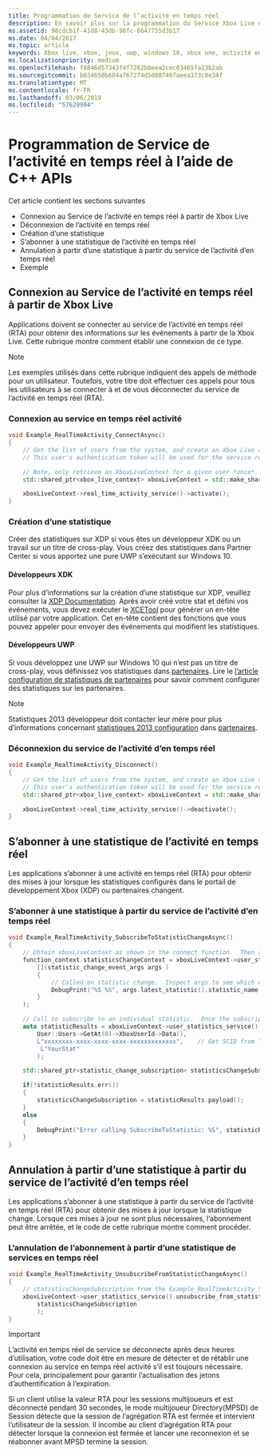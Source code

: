 ```yaml
---
title: Programmation de Service de l’activité en temps réel
description: En savoir plus sur la programmation du Service Xbox Live en temps réel activité avec les APIs C++.
ms.assetid: 98cdcb1f-41d8-43db-98fc-6647755d3b17
ms.date: 04/04/2017
ms.topic: article
keywords: Xbox live, xbox, jeux, uwp, windows 10, xbox une, activité en temps réel
ms.localizationpriority: medium
ms.openlocfilehash: f8846d57343f4f7262bbeea2cec03465fa23b2ab
ms.sourcegitcommit: b034650b684a767274d5d88746faeea373c8e34f
ms.translationtype: MT
ms.contentlocale: fr-FR
ms.lasthandoff: 03/06/2019
ms.locfileid: "57629994"
---
```

# <a name="programming-the-real-time-activity-service-using-c-apis"></a>Programmation de Service de l’activité en temps réel à l’aide de C++ APIs

Cet article contient les sections suivantes

* Connexion au Service de l’activité en temps réel à partir de Xbox Live
* Déconnexion de l’activité en temps réel
* Création d’une statistique
* S’abonner à une statistique de l’activité en temps réel
* Annulation à partir d’une statistique à partir du service de l’activité d’en temps réel
* Exemple

## <a name="connecting-to-the-real-time-activity-service-from-xbox-live"></a>Connexion au Service de l’activité en temps réel à partir de Xbox Live

Applications doivent se connecter au service de l’activité en temps réel (RTA) pour obtenir des informations sur les événements à partir de la Xbox Live. Cette rubrique montre comment établir une connexion de ce type.

> [!NOTE]
> Les exemples utilisés dans cette rubrique indiquent des appels de méthode pour un utilisateur. Toutefois, votre titre doit effectuer ces appels pour tous les utilisateurs à se connecter à et de vous déconnecter du service de l’activité en temps réel (RTA).

### <a name="connecting-to-the-real-time-activity-service"></a>Connexion au service en temps réel activité

```cpp
void Example_RealTimeActivity_ConnectAsync()
{
    // Get the list of users from the system, and create an Xbox Live context from the first.
    // This user's authentication token will be used for the service requests.

    // Note, only retrieve an XboxLiveContext for a given user *once*.  Otherwise you may encounter unpredictable behavior.
    std::shared_ptr<xbox_live_context> xboxLiveContext = std::make_shared<xbox_live_context>(User::Users->GetAt(0));

    xboxLiveContext->real_time_activity_service()->activate();
}
```

### <a name="creating-a-statistic"></a>Création d’une statistique

Créer des statistiques sur XDP si vous êtes un développeur XDK ou un travail sur un titre de cross-play.  Vous créez des statistiques dans Partner Center si vous apportez une pure UWP s’exécutant sur Windows 10.

#### <a name="xdk-developers"></a>Développeurs XDK

Pour plus d’informations sur la création d’une statistique sur XDP, veuillez consulter la [XDP Documentation](https://developer.xboxlive.com/en-us/xdphelp/development/xdpdocs/Pages/setting_up_service_configuration_10_27_15_a.aspx#events).  Après avoir créé votre stat et défini vos événements, vous devez exécuter le [XCETool](https://developer.xboxlive.com/en-us/platform/development/documentation/software/Pages/atoc_xce_jun15.aspx) pour générer un en-tête utilisé par votre application.  Cet en-tête contient des fonctions que vous pouvez appeler pour envoyer des événements qui modifient les statistiques.

#### <a name="uwp-developers"></a>Développeurs UWP

Si vous développez une UWP sur Windows 10 qui n’est pas un titre de cross-play, vous définissez vos statistiques dans [partenaires](https://partner.microsoft.com/dashboard). Lire le [l’article configuration de statistiques de partenaires](../leaderboards-and-stats-2017/player-stats-configure-2017.md) pour savoir comment configurer des statistiques sur les partenaires.

> [!NOTE]
> Statistiques 2013 développeur doit contacter leur mère pour plus d’informations concernant [statistiques 2013 configuration](https://developer.microsoft.com/en-us/games/xbox/docs/xdk/windows-configure-stats-2013) dans [partenaires](https://partner.microsoft.com/dashboard).

### <a name="disconnecting-from-the-real-time-activity-service"></a>Déconnexion du service de l’activité d’en temps réel

```cpp
void Example_RealTimeActivity_Disconnect()
{
    // Get the list of users from the system, and create an Xbox Live context from the first.
    // This user's authentication token will be used for the service requests.
    std::shared_ptr<xbox_live_context> xboxLiveContext = std::make_shared<xbox_live_context>(User::Users->GetAt(0));

    xboxLiveContext->real_time_activity_service()->deactivate();
}
```

## <a name="subscribing-to-a-statistic-from-the-real-time-activity"></a>S’abonner à une statistique de l’activité en temps réel

Les applications s’abonner à une activité en temps réel (RTA) pour obtenir des mises à jour lorsque les statistiques configurés dans le portail de développement Xbox (XDP) ou partenaires changent.

### <a name="subscribing-to-a-statistic-from-the-real-time-activity-service"></a>S’abonner à une statistique à partir du service de l’activité d’en temps réel

```cpp
void Example_RealTimeActivity_SubscribeToStatisticChangeAsync()
{
    // Obtain xboxLiveContext as shown in the connect function.  Then add a handler to be called on statistic changes.
    function_context statisticsChangeContext = xboxLiveContext->user_statistics_service().add_statistic_changed_handler(
        [](statistic_change_event_args args )
        {
            // Called on statistic change.  Inspect args to see which one.
            DebugPrint("%S %S", args.latest_statistic().statistic_name().c_str(), args.latest_statistic().value().c_str());
        }
    );

    // Call to subscribe to an individual statistic.  Once the subscription is complete, the handler will be called with the initial value of the statistic.
    auto statisticResults = xboxLiveContext->user_statistics_service().subscribe_to_statistic_change(
        User::Users->GetAt(0)->XboxUserId->Data(),
        L"xxxxxxxx-xxxx-xxxx-xxxx-xxxxxxxxxxxxx",    // Get SCID from "Product Details" page in XDP or the Xbox Live Setup page in Partner Center
         L"YourStat"
        );

    std::shared_ptr<statistic_change_subscription> statisticsChangeSubscription;

    if(!statisticResults.err())
    {
        statisticsChangeSubscription = statisticResults.payload();
    }
    else
    {
        DebugPrint("Error calling SubscribeToStatistic: %S", statisticResults.err_message().c_str());
    }
}
```

## <a name="unsubscribing-from-a-statistic-from-the-real-time-activity-service"></a>Annulation à partir d’une statistique à partir du service de l’activité d’en temps réel

Les applications s’abonner à une statistique à partir du service de l’activité en temps réel (RTA) pour obtenir des mises à jour lorsque la statistique change. Lorsque ces mises à jour ne sont plus nécessaires, l’abonnement peut être arrêtée, et le code de cette rubrique montre comment procéder.

### <a name="unsubscribing-from-a-real-time-services-statistic"></a>L’annulation de l’abonnement à partir d’une statistique de services en temps réel

```cpp
void Example_RealTimeActivity_UnsubscribeFromStatisticChangeAsync()
{
    // statisticsChangeSubscription from the Example_RealTimeActivity_SubscribeToStatisticChangeAsync function.
    xboxLiveContext->user_statistics_service().unsubscribe_from_statistic_change(
        statisticsChangeSubscription
        );
}
```

> [!IMPORTANT]
> L’activité en temps réel de service se déconnecte après deux heures d’utilisation, votre code doit être en mesure de détecter et de rétablir une connexion au service en temps réel activité s’il est toujours nécessaire. Pour cela, principalement pour garantir l’actualisation des jetons d’authentification à l’expiration.
> 
> Si un client utilise la valeur RTA pour les sessions multijoueurs et est déconnecté pendant 30 secondes, le mode multijoueur Directory(MPSD) de Session détecte que la session de l’agrégation RTA est fermée et intervient l’utilisateur de la session. Il incombe au client d’agrégation RTA pour détecter lorsque la connexion est fermée et lancer une reconnexion et se réabonner avant MPSD termine la session.